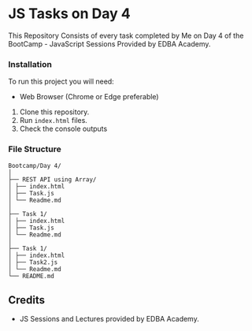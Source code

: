 # JS Tasks on Day 4
This Repository Consists of every task completed by Me on Day 4 of the BootCamp - JavaScript Sessions Provided by EDBA Academy.

### Installation
To run this project you will need:
- Web Browser (Chrome or Edge preferable)

1. Clone this repository.
2. Run `index.html` files.
3. Check the console outputs

### File Structure
```
Bootcamp/Day 4/
│
├── REST API using Array/
│ ├── index.html
│ ├── Task.js
│ └── Readme.md
│ 
├── Task 1/
│ ├── index.html
│ ├── Task.js
│ └── Readme.md
│ 
├── Task 1/
│ ├── index.html
│ ├── Task2.js
│ └── Readme.md
└── README.md
```

## Credits
- JS Sessions and Lectures provided by EDBA Academy.
